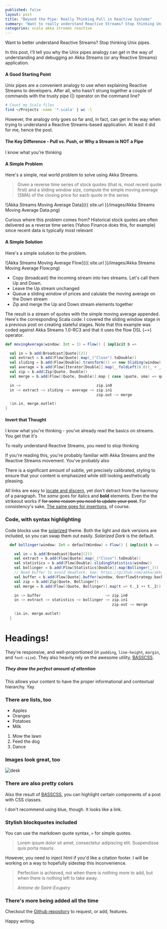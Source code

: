 ```yaml
---
published: false
layout: post
title: "Beyond the Pipe: Really Thinking Pull in Reactive Systems"
summary: "Want to really understand Reactive Streams? Stop thinking Unix pipes."
categories: scala akka streams reactive
---
```



Want to better understand Reactive Streams? Stop thinking Unix pipes.

In this post, I'll tell you why the Unix pipes analogy can get in the way of understanding and debugging an Akka Streams (or any Reactive Streams) application.

#### A Good Starting Point

Unix pipes are a convenient analogy to use when explaining Reactive Streams to developers. After all, who hasn't strung together a couple of commands with the trusty pipe (|) operator on the command line?

````bash
# Count my Scala files
find ~/Projects -name '*.scala' | wc -l
````

However, the analogy only goes so far and, in fact, can get in the way when trying to understand a Reactive Streams-based application. At least it did for me, hence the post.

#### The Key Difference - Pull vs. Push, or Why a Stream is NOT a Pipe

I know what you're thinking 

#### A Simple Problem

Here's a simple, real world problem to solve using Akka Streams.

> Given a reverse time series of stock quotes (that is, most recent quote first) and a sliding window size, compute the simple moving average (SMA) of the closing price for each quote in the series

![Akka Streams Moving Average Data]({{ site.url }}/images/Akka Streams Moving Average Data.png)

Curious where this problem comes from? Historical stock quotes are often delivered as a reverse time series (Yahoo Finance does this, for example) since recent data is typically most relevant

#### A Simple Solution

Here's a simple solution to the problem.

![Akka Streams Moving Average Flow]({{ site.url }}/images/Akka Streams Moving Average Flow.png)

* Copy (broadcast) the incoming stream into two streams. Let's call them Up and Down.
* Leave the Up stream unchanged
* Queue a sliding window of prices and calulate the moving average on the Down stream
* Zip and merge the Up and Down stream elements together

The result is a stream of quotes with the simple moving average appended. Here's the corresponding Scala code. I covered the sliding window stage in a previous post on creating stateful stages. Note that this example was coded against Akka Streams 1.0-RC3 and that it uses the flow DSL (~>) operator.

````scala
def movingAverage(window: Int = 3) = Flow() { implicit b =>

  val in = b.add(Broadcast[Quote](2))
  val extract = b.add(Flow[Quote].map(_("Close").toDouble))
  val sliding = b.add(Flow[Double].transform(() => new Sliding(window)))
  val average = b.add(Flow[Iterator[Double]].map(_.foldLeft(0.0)(_ + _)).map(_ / window))
  val zip = b.add(Zip[Quote, Double])
  val merge = b.add(Flow[(Quote, Double)].map { case (quote, sma) => quote + ("SMA" -> f"$sma%1.2f") })

  in ~>                                  zip.in0
  in ~> extract ~> sliding ~> average ~> zip.in1
                                         zip.out ~> merge

  (in.in, merge.outlet)
}
````


#### Invert that Thought

I know what you're thinking - you've already read the basics on streams. You get that it's 

To really understand Reactive Streams, you need to stop thinking

If you're reading this, you're probably familiar with Akka Streams and the Reactive Streams movement. You've probably also 

There is a significant amount of subtle, yet precisely calibrated, styling to ensure
that your content is emphasized while still looking aesthetically pleasing.

All links are easy to [locate and discern](#), yet don't detract from the harmony
of a paragraph. The _same_ goes for italics and __bold__ elements. Even the the strikeout
works if <del>for some reason you need to update your post</del>. For consistency's sake,
<ins>The same goes for insertions</ins>, of course.

### Code, with syntax highlighting

Code blocks use the [solarized](http://ethanschoonover.com/solarized) theme. Both the light and
dark versions are included, so you can swap them out easily. _Solarized Dark_ is the default.

````scala
  def bollinger(window: Int = defaultWindow) = Flow() { implicit b =>

    val in = b.add(Broadcast[Quote](2))
    val extract = b.add(Flow[Quote].map(_("Close").toDouble))
    val statistics = b.add(Flow[Double].slidingStatistics(window))
    val bollinger = b.add(Flow[Statistics[Double]].map(Bollinger(_)))
    // Need buffer to avoid deadlock. See: https://github.com/akka/akka/issues/17435
    val buffer = b.add(Flow[Quote].buffer(window, OverflowStrategy.backpressure))
    val zip = b.add(Zip[Quote, Bollinger])
    val merge = b.add(Flow[(Quote, Bollinger)].map(t => t._1 ++ t._2))

    in ~> buffer                             ~> zip.in0
    in ~> extract ~> statistics ~> bollinger ~> zip.in1
                                                zip.out ~> merge

    (in.in, merge.outlet)
  }
````

# Headings!

They're responsive, and well-proportioned (in `padding`, `line-height`, `margin`, and `font-size`).
They also heavily rely on the awesome utility, [BASSCSS](http://www.basscss.com/).

##### They draw the perfect amount of attention

This allows your content to have the proper informational and contextual hierarchy. Yay.

### There are lists, too

  * Apples
  * Oranges
  * Potatoes
  * Milk

  1. Mow the lawn
  2. Feed the dog
  3. Dance

### Images look great, too

![desk](https://cloud.githubusercontent.com/assets/1424573/3378137/abac6d7c-fbe6-11e3-8e09-55745b6a8176.png)


### There are also pretty colors

Also the result of [BASSCSS](http://www.basscss.com/), you can <span class="bg-dark-gray white">highlight</span> certain components
of a <span class="red">post</span> <span class="mid-gray">with</span> <span class="green">CSS</span> <span class="orange">classes</span>.

I don't recommend using blue, though. It looks like a <span class="blue">link</span>.

### Stylish blockquotes included

You can use the markdown quote syntax, `>` for simple quotes.

> Lorem ipsum dolor sit amet, consectetur adipiscing elit. Suspendisse quis porta mauris.

However, you need to inject html if you'd like a citation footer. I will be working on a way to
hopefully sidestep this inconvenience.

<blockquote>
  <p>
    Perfection is achieved, not when there is nothing more to add, but when there is nothing left to take away.
  </p>
  <footer><cite title="Antoine de Saint-Exupéry">Antoine de Saint-Exupéry</cite></footer>
</blockquote>

### There's more being added all the time

Checkout the [Github repository](https://github.com/johnotander/pixyll) to request,
or add, features.

Happy writing.

<script type="text/javascript" src="https://www.draw.io/js/embed-static.min.js"></script>
